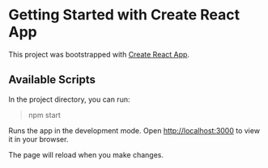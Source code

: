 # Getting Started with Create React App

This project was bootstrapped with [Create React App](https://github.com/facebook/create-react-app).

## Available Scripts

In the project directory, you can run:

> npm start

Runs the app in the development mode. 
Open [http://localhost:3000](http://localhost:3000) to view it in your browser.

The page will reload when you make changes. 



